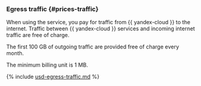 ### Egress traffic {#prices-traffic}

When using the service, you pay for traffic from {{ yandex-cloud }} to the internet. Traffic between {{ yandex-cloud }} services and incoming internet traffic are free of charge.

The first 100 GB of outgoing traffic are provided free of charge every month.

The minimum billing unit is 1 MB.




{% include [usd-egress-traffic.md](../_pricing/usd-egress-traffic.md) %}

